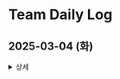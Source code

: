 # Team Daily Log

## 2025-03-04 (화)

<details>
<summary>상세</summary>
<div>

### 아이디어 및 기획
- 기술 스택 조사
- 개인/팀 목표 설정
- 아이디어 스코프 논의
- 탈중앙화/중앙화 타협안 논의

### 팀 미팅
- 자기소개
- 아이디어 평가 및 피드백
    - 블록체인이 정말 필요한지 기술 타당성 검토가 필요함

</div>
</details>
